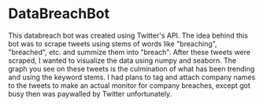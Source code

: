 # DataBreachBot

This databreach bot was created using Twitter's API. The idea behind this bot was to scrape tweets using stems of 
words like "breaching", "breached", etc. and summize them into "breach". After these tweets were scraped, I wanted to visualize the data using numpy and seaborn. The graph you see on these tweets is the culmination of what has been trending and using the keyword stems. 
I had plans to tag and attach company names to the tweets to make an actual monitor for company breaches, except got busy then was paywalled by Twitter unfortunately.
